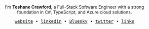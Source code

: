 <div align='center'>
  <p>
      I'm <strong>Teshane Crawford</strong>, a Full-Stack Software Engineer with a strong foundation in C#, TypeScript, and Azure cloud solutions.
  </p>
</div>

<div align='center'>
  <samp>
    <a href='https://teshanecrawford.com/'>website</a> •
    <a href='https://www.linkedin.com/in/teshanecrawford/'>linkedin</a> •
    <a href='https://bsky.app/profile/teshanecrawford.com'>Bluesky</a> •
    <a href='https://twitter.com/teshanecrawford'>twitter</a> •
    <a href='https://teshanecrawford.me'>links</a>
  </samp>
</div>
